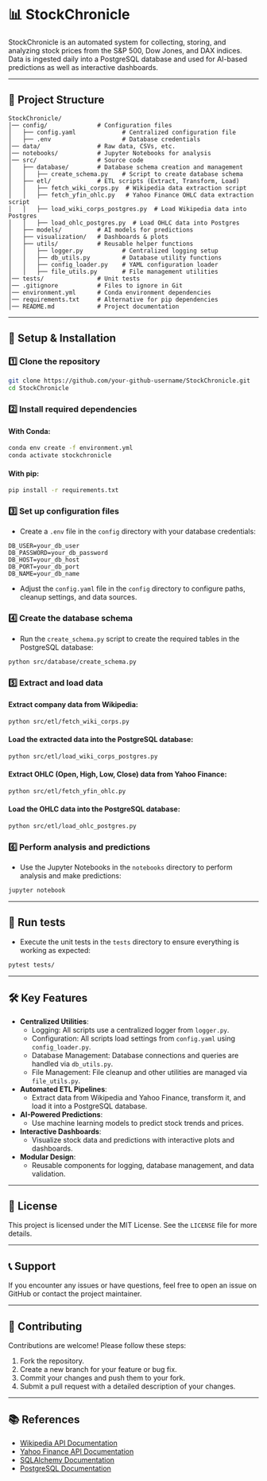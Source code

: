 # 📊 StockChronicle

StockChronicle is an automated system for collecting, storing, and analyzing stock prices from the S&P 500, Dow Jones, and DAX indices.  
Data is ingested daily into a PostgreSQL database and used for AI-based predictions as well as interactive dashboards.

---

## 📁 Project Structure
```
StockChronicle/
│── config/              # Configuration files
│   ├── config.yaml             # Centralized configuration file
│   ├── .env                    # Database credentials
│── data/                # Raw data, CSVs, etc.
│── notebooks/           # Jupyter Notebooks for analysis
│── src/                 # Source code
│   ├── database/        # Database schema creation and management
│   │   ├── create_schema.py    # Script to create database schema
│   ├── etl/             # ETL scripts (Extract, Transform, Load)
│   │   ├── fetch_wiki_corps.py  # Wikipedia data extraction script
│   │   ├── fetch_yfin_ohlc.py   # Yahoo Finance OHLC data extraction script
│   │   ├── load_wiki_corps_postgres.py  # Load Wikipedia data into Postgres
│   │   ├── load_ohlc_postgres.py  # Load OHLC data into Postgres
│   ├── models/          # AI models for predictions
│   ├── visualization/   # Dashboards & plots
│   ├── utils/           # Reusable helper functions
│   │   ├── logger.py           # Centralized logging setup
│   │   ├── db_utils.py         # Database utility functions
│   │   ├── config_loader.py    # YAML configuration loader
│   │   ├── file_utils.py       # File management utilities
│── tests/               # Unit tests
│── .gitignore           # Files to ignore in Git
│── environment.yml      # Conda environment dependencies
│── requirements.txt     # Alternative for pip dependencies
│── README.md            # Project documentation
```

---

## 🚀 Setup & Installation  

### **1️⃣ Clone the repository**
```bash
git clone https://github.com/your-github-username/StockChronicle.git
cd StockChronicle
```

### **2️⃣ Install required dependencies**
#### With Conda:
```bash
conda env create -f environment.yml
conda activate stockchronicle
```
#### With pip:
```bash
pip install -r requirements.txt
```

### **3️⃣ Set up configuration files**
- Create a `.env` file in the `config` directory with your database credentials:
```
DB_USER=your_db_user
DB_PASSWORD=your_db_password
DB_HOST=your_db_host
DB_PORT=your_db_port
DB_NAME=your_db_name
```
- Adjust the `config.yaml` file in the `config` directory to configure paths, cleanup settings, and data sources.

### **4️⃣ Create the database schema**
- Run the `create_schema.py` script to create the required tables in the PostgreSQL database:
```bash
python src/database/create_schema.py
```

### **5️⃣ Extract and load data**
#### Extract company data from Wikipedia:
```bash
python src/etl/fetch_wiki_corps.py
```
#### Load the extracted data into the PostgreSQL database:
```bash
python src/etl/load_wiki_corps_postgres.py
```
#### Extract OHLC (Open, High, Low, Close) data from Yahoo Finance:
```bash
python src/etl/fetch_yfin_ohlc.py
```
#### Load the OHLC data into the PostgreSQL database:
```bash
python src/etl/load_ohlc_postgres.py
```

### **6️⃣ Perform analysis and predictions**
- Use the Jupyter Notebooks in the `notebooks` directory to perform analysis and make predictions:
```bash
jupyter notebook
```

---

## 🧪 Run tests
- Execute the unit tests in the `tests` directory to ensure everything is working as expected:
```bash
pytest tests/
```

---

## 🛠️ Key Features
- **Centralized Utilities**:
  - Logging: All scripts use a centralized logger from `logger.py`.
  - Configuration: All scripts load settings from `config.yaml` using `config_loader.py`.
  - Database Management: Database connections and queries are handled via `db_utils.py`.
  - File Management: File cleanup and other utilities are managed via `file_utils.py`.
- **Automated ETL Pipelines**:
  - Extract data from Wikipedia and Yahoo Finance, transform it, and load it into a PostgreSQL database.
- **AI-Powered Predictions**:
  - Use machine learning models to predict stock trends and prices.
- **Interactive Dashboards**:
  - Visualize stock data and predictions with interactive plots and dashboards.
- **Modular Design**:
  - Reusable components for logging, database management, and data validation.

---

## 📄 License
This project is licensed under the MIT License. See the `LICENSE` file for more details.

---

## 📞 Support
If you encounter any issues or have questions, feel free to open an issue on GitHub or contact the project maintainer.

---

## 🌟 Contributing
Contributions are welcome! Please follow these steps:
1. Fork the repository.
2. Create a new branch for your feature or bug fix.
3. Commit your changes and push them to your fork.
4. Submit a pull request with a detailed description of your changes.

---

## 📚 References
- [Wikipedia API Documentation](https://www.mediawiki.org/wiki/API:Main_page)
- [Yahoo Finance API Documentation](https://finance.yahoo.com/)
- [SQLAlchemy Documentation](https://docs.sqlalchemy.org/)
- [PostgreSQL Documentation](https://www.postgresql.org/docs/)